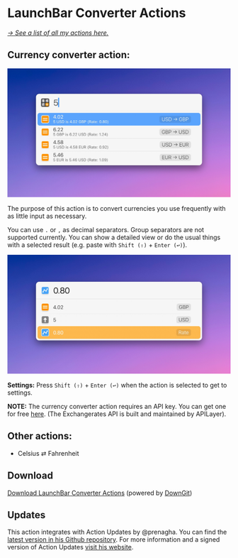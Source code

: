 # LaunchBar Converter Actions

*[→ See a list of all my actions here.](https://ptujec.github.io/launchbar)* 

## Currency converter action: 

<img src="01.jpg" width="704"/> 

The purpose of this action is to convert currencies you use frequently with as little input as necessary. 

You can use `.` or `,` as decimal separators. Group separators are not supported currently. You can show a detailed view or do the usual things with a selected result (e.g. paste with `Shift (⇧)` + `Enter (↩)`).

<img src="02.jpg" width="704"/> 

**Settings:** Press `Shift (⇧)` +  `Enter (↩)` when the action is selected to get to settings.

**NOTE:** The currency converter action requires an API key. You can get one for free [here](https://apilayer.com/marketplace/exchangerates_data-api). (The Exchangerates API is built and maintained by APILayer).

## Other actions:
- Celsius ⇄ Fahrenheit

## Download

[Download LaunchBar Converter Actions](https://minhaskamal.github.io/DownGit/#/home?url=https://github.com/Ptujec/LaunchBar/tree/master/Converter-Actions) (powered by [DownGit](https://github.com/MinhasKamal/DownGit))

## Updates

This action integrates with Action Updates by @prenagha. You can find the [latest version in his Github repository](https://github.com/prenagha/launchbar). For more information and a signed version of Action Updates [visit his website](https://renaghan.com/launchbar/action-updates/).